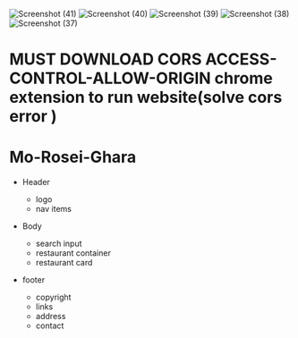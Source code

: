 ![Screenshot (41)](https://github.com/suvendu021/Food-Ordering-Website/assets/102411414/8e604e83-0c96-4e57-995d-31f73d5d5c8d)
![Screenshot (40)](https://github.com/suvendu021/Food-Ordering-Website/assets/102411414/651234bf-9780-4a82-ac7a-5b7a43558d13)
![Screenshot (39)](https://github.com/suvendu021/Food-Ordering-Website/assets/102411414/bdee2c8d-b966-4f0b-a5b9-0033caf014e1)
![Screenshot (38)](https://github.com/suvendu021/Food-Ordering-Website/assets/102411414/1dbd2708-8c88-45f0-aca2-37f96795a306)
![Screenshot (37)](https://github.com/suvendu021/Food-Ordering-Website/assets/102411414/f735e237-18e7-4838-bedd-93e826c2ac10)
# MUST DOWNLOAD CORS ACCESS-CONTROL-ALLOW-ORIGIN chrome extension to run website(solve cors error )

# Mo-Rosei-Ghara

- Header

  - logo
  - nav items

- Body

  - search input
  - restaurant container
  - restaurant card

- footer

  - copyright
  - links
  - address
  - contact
